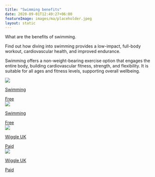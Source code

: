 ```yaml
---
title: "Swimming benefits"
date: 2020-09-01T12:49:27+06:00
featureImage: images/ma/placeholder.jpeg
layout: static
---
```


What are the benefits of swimming.

Find out how diving into swimming provides a low-impact, full-body workout, cardiovascular health, and improved endurance.

Swimming offers a non-weight-bearing exercise option that engages the entire body, building cardiovascular fitness, strength, and flexibility. It is suitable for all ages and fitness levels, supporting overall wellbeing.

<a class="ma-link" href="https://www.swimming.org/poolfinder/"><div class="ma-card ma-card-Health"><div class="ma-icon"><img src ="/images/Icon-check - health - opacity.svg"/></div><div class="ma-name"><p>Swimming</p></div><div class="ma-paid-text"><span>Free</span></div></div></a><a class="ma-link" href="https://www.swimming.org/justswim/8-benefits-of-swimming/"><div class="ma-card ma-card-Health"><div class="ma-icon"><img src ="/images/Icon-check - health - opacity.svg"/></div><div class="ma-name"><p>Swimming</p></div><div class="ma-paid-text"><span>Free </span></div></div></a><a class="ma-link" href="https://www.awin1.com/cread.php?awinmid=1857&awinaffid=1198638&ued=https%3A%2F%2Fwww.wiggle.com%2F"><div class="ma-card ma-card-Health"><div class="ma-icon"><img src ="/images/Icon-pound - health - opacity.svg"/></div><div class="ma-name"><p>Wiggle UK</p></div><div class="ma-paid-text"><span>Paid</span></div></div></a><a class="ma-link" href="https://www.awin1.com/cread.php?awinmid=1857&awinaffid=1198638&ued=https%3A%2F%2Fwww.wiggle.com%2F"><div class="ma-card ma-card-Health"><div class="ma-icon"><img src ="/images/Icon-pound - health - opacity.svg"/></div><div class="ma-name"><p>Wiggle UK</p></div><div class="ma-paid-text"><span>Paid</span></div></div></a>  

<br/><br/>






